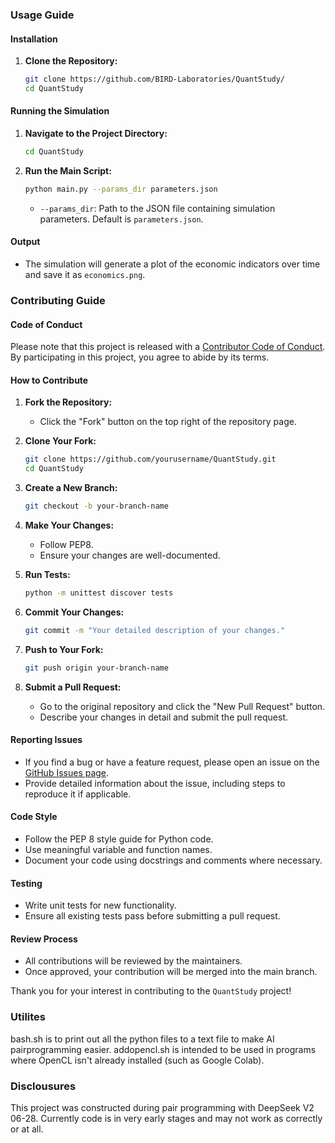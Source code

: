 ### Usage Guide

#### Installation

1. **Clone the Repository:**
   ```sh
   git clone https://github.com/BIRD-Laboratories/QuantStudy/
   cd QuantStudy
   ```

#### Running the Simulation

1. **Navigate to the Project Directory:**
   ```sh
   cd QuantStudy
   ```

2. **Run the Main Script:**
   ```sh
   python main.py --params_dir parameters.json
   ```

   - `--params_dir`: Path to the JSON file containing simulation parameters. Default is `parameters.json`.

#### Output

- The simulation will generate a plot of the economic indicators over time and save it as `economics.png`.

### Contributing Guide

#### Code of Conduct

Please note that this project is released with a [Contributor Code of Conduct](CODE_OF_CONDUCT.md). By participating in this project, you agree to abide by its terms.

#### How to Contribute

1. **Fork the Repository:**
   - Click the "Fork" button on the top right of the repository page.

2. **Clone Your Fork:**
   ```sh
   git clone https://github.com/yourusername/QuantStudy.git
   cd QuantStudy
   ```

3. **Create a New Branch:**
   ```sh
   git checkout -b your-branch-name
   ```

4. **Make Your Changes:**
   - Follow PEP8.
   - Ensure your changes are well-documented.

5. **Run Tests:**
   ```sh
   python -m unittest discover tests
   ```

6. **Commit Your Changes:**
   ```sh
   git commit -m "Your detailed description of your changes."
   ```

7. **Push to Your Fork:**
   ```sh
   git push origin your-branch-name
   ```

8. **Submit a Pull Request:**
   - Go to the original repository and click the "New Pull Request" button.
   - Describe your changes in detail and submit the pull request.

#### Reporting Issues

- If you find a bug or have a feature request, please open an issue on the [GitHub Issues page](https://github.com/BIRD-Laboratories/QuantStudy/issues).
- Provide detailed information about the issue, including steps to reproduce it if applicable.

#### Code Style

- Follow the PEP 8 style guide for Python code.
- Use meaningful variable and function names.
- Document your code using docstrings and comments where necessary.

#### Testing

- Write unit tests for new functionality.
- Ensure all existing tests pass before submitting a pull request.

#### Review Process

- All contributions will be reviewed by the maintainers.
- Once approved, your contribution will be merged into the main branch.

Thank you for your interest in contributing to the `QuantStudy` project!

### Utilites

bash.sh is to print out all the python files to a text file to make AI pairprogramming easier. addopencl.sh is intended to be used in programs where OpenCL isn't already installed (such as Google Colab).

### Disclousures

This project was constructed during pair programming with DeepSeek V2 06-28. Currently code is in very early stages and may not work as correctly or at all.
